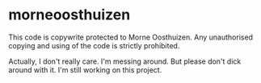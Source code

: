 morneoosthuizen
===============

This code is copywrite protected to Morne Oosthuizen. Any unauthorised copying and using of the code is strictly prohibited.

Actually, I don't really care. I'm messing around. But please don't dick around with it. I'm still working on this project.
